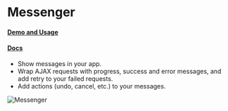 # Messenger

#### [Demo and Usage](http://hubspot.github.com/messenger/docs/welcome)
#### [Docs](http://github.hubspot.com/messenger/)

- Show messages in your app.
- Wrap AJAX requests with progress, success and error messages, and add retry to your failed requests.
- Add actions (undo, cancel, etc.) to your messages.

![Messenger](https://raw.github.com/HubSpot/messenger/master/docs/images/messenger.gif)
